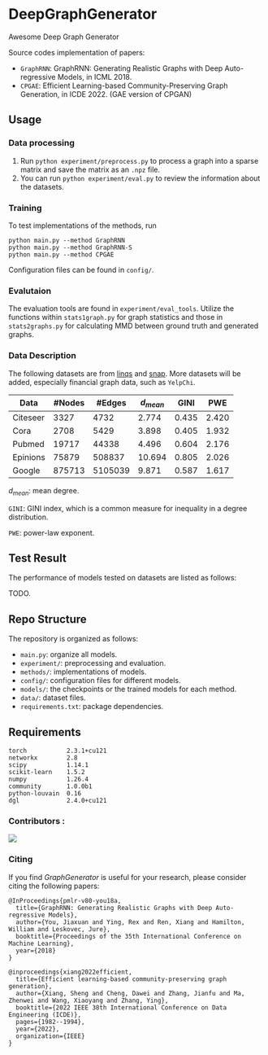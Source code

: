 # DeepGraphGenerator

Awesome Deep Graph Generator

Source codes implementation of papers:

- `GraphRNN`: GraphRNN: Generating Realistic Graphs with Deep Auto-regressive Models, in ICML 2018.
- `CPGAE`: Efficient Learning-based Community-Preserving Graph Generation, in ICDE 2022. (GAE version of CPGAN)



## Usage

### Data processing

1. Run `python experiment/preprocess.py` to process a graph into a sparse matrix and save the matrix as an `.npz` file.
2. You can run `python experiment/eval.py` to review the information about the datasets.



### Training

To test implementations of the methods, run

```
python main.py --method GraphRNN
python main.py --method GraphRNN-S
python main.py --method CPGAE
```

Configuration files can be found in `config/`.



### Evalutaion

The evaluation tools are found in `experiment/eval_tools`. Utilize the functions within `stats1graph.py` for graph statistics and those in `stats2graphs.py` for calculating MMD between ground truth and generated graphs.

### Data Description

The following datasets are from [linqs](https://linqs.org/datasets/) and [snap](https://snap.stanford.edu/data/). More datasets will be added, especially financial graph data, such as `YelpChi`.

| Data     | #Nodes | #Edges  | $d_{mean}$ | GINI  | PWE   |
| -------- | ------ | ------- | ---------- | ----- | ----- |
| Citeseer | 3327   | 4732    | 2.774      | 0.435 | 2.420 |
| Cora     | 2708   | 5429    | 3.898      | 0.405 | 1.932 |
| Pubmed   | 19717  | 44338   | 4.496      | 0.604 | 2.176 |
| Epinions | 75879  | 508837  | 10.694     | 0.805 | 2.026 |
| Google   | 875713 | 5105039 | 9.871      | 0.587 | 1.617 |

$d_{mean}$: mean degree.

`GINI`:  GINI index, which is a common measure for inequality in a degree distribution.

`PWE`: power-law exponent.



## Test Result

The performance of models tested on datasets are listed as follows:

TODO.

## Repo Structure

The repository is organized as follows:

- `main.py`: organize all models.
- `experiment/`: preprocessing and evaluation.
- `methods/`: implementations of models.
- `config/`: configuration files for different models.
- `models/`: the checkpoints or the trained models for each method.
- `data/`: dataset files.
- `requirements.txt`: package dependencies.



## Requirements

```
torch           2.3.1+cu121
networkx        2.8
scipy           1.14.1
scikit-learn    1.5.2
numpy           1.26.4
community       1.0.0b1
python-louvain  0.16
dgl             2.4.0+cu121
```



### Contributors :

<a href="https://github.com/AI4Risk/GraphGenerator/graphs/contributors">
  <img src="https://contrib.rocks/image?repo=AI4Risk/GraphGenerator" /></a>



### Citing

If you find *GraphGenerator* is useful for your research, please consider citing the following papers:

```
@InProceedings{pmlr-v80-you18a,
  title={GraphRNN: Generating Realistic Graphs with Deep Auto-regressive Models},
  author={You, Jiaxuan and Ying, Rex and Ren, Xiang and Hamilton, William and Leskovec, Jure},
  booktitle={Proceedings of the 35th International Conference on Machine Learning},
  year={2018}
}

@inproceedings{xiang2022efficient,
  title={Efficient learning-based community-preserving graph generation},
  author={Xiang, Sheng and Cheng, Dawei and Zhang, Jianfu and Ma, Zhenwei and Wang, Xiaoyang and Zhang, Ying},
  booktitle={2022 IEEE 38th International Conference on Data Engineering (ICDE)},
  pages={1982--1994},
  year={2022},
  organization={IEEE}
}
```